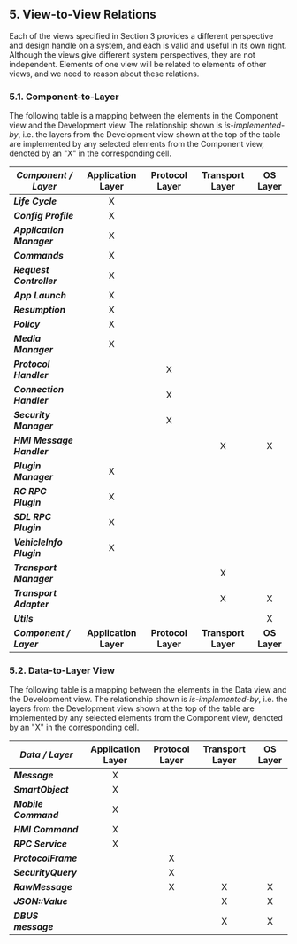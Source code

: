 ## 5.  View-to-View Relations

Each of the views specified in Section 3 provides a different perspective and design handle on a system, and each is valid and useful in its own right. Although the views give different system perspectives, they are not independent. Elements of one view will be related to elements of other views, and we need to reason about these relations.

### 5.1. Component-to-Layer

The following table is a mapping between the elements in the Component view and the Development view. The relationship shown is *is-implemented-by*, i.e. the layers from the Development view shown at the top of the table are implemented by any selected elements from the Component view, denoted by an "X" in the corresponding cell.

| ***Component / Layer***   | **Application Layer** | **Protocol Layer** | **Transport Layer** | **OS Layer** |
|---------------------------|:---------------------:|:------------------:|:-------------------:|:------------:|
| ***Life Cycle***          | X                     |                    |                     |              |
| ***Config Profile***      | X                     |                    |                     |              |
| ***Application Manager*** | X                     |                    |                     |              |
| ***Commands***            | X                     |                    |                     |              |
| ***Request Controller***  | X                     |                    |                     |              |
| ***App Launch***          | X                     |                    |                     |              |
| ***Resumption***          | X                     |                    |                     |              |
| ***Policy***              | X                     |                    |                     |              |
| ***Media Manager***       | X                     |                    |                     |              |
| ***Protocol Handler***    |                       | X                  |                     |              |
| ***Connection Handler***  |                       | X                  |                     |              |
| ***Security Manager***    |                       | X                  |                     |              |
| ***HMI Message Handler*** |                       |                    | X                   | X            |
| ***Plugin Manager***      | X                     |                    |                     |              |
| ***RC RPC Plugin***       | X                     |                    |                     |              |
| ***SDL RPC Plugin***      | X                     |                    |                     |              |
| ***VehicleInfo Plugin***  | X                     |                    |                     |              |
| ***Transport Manager***   |                       |                    | X                   |              |
| ***Transport Adapter***   |                       |                    | X                   | X            |
| ***Utils***               |                       |                    |                     | X            |
| ***Component / Layer***   | **Application Layer** | **Protocol Layer** | **Transport Layer** | **OS Layer** |

### 5.2. Data-to-Layer View

The following table is a mapping between the elements in the Data view and the Development view. The relationship shown is *is-implemented-by*, i.e. the layers from the Development view shown at the top of the table are implemented by any selected elements from the Component view, denoted by an "X" in the corresponding cell.

| ***Data / Layer***    | **Application Layer** | **Protocol Layer** | **Transport Layer** | **OS Layer** |
|-----------------------|:---------------------:|:------------------:|:-------------------:|:------------:|
| ***Message***         | X                     |                    |                     |              |
| ***SmartObject***     | X                     |                    |                     |              |
| ***Mobile Command***  | X                     |                    |                     |              |
| ***HMI Command***     | X                     |                    |                     |              |
| ***RPC Service***     | X                     |                    |                     |              |
| ***ProtocolFrame***   |                       | X                  |                     |              |
| ***SecurityQuery***   |                       | X                  |                     |              |
| ***RawMessage***      |                       | X                  | X                   | X            |
| ***JSON::Value***     |                       |                    | X                   | X            |
| ***DBUS message***    |                       |                    | X                   | X            |

